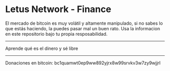# Letus Network - Finance

El mercado de bitcoin es muy volátil y altamente manipulado, si no sabes lo que estás haciendo, la puedes pasar mal un buen rato. Usa la informacion en este repositorio bajo tu propia resposabilidad. 









--- --- --- --- --- --- --- --- ---
Aprende qué es el dinero y sé libre
--- --- --- --- --- --- --- --- ---

Donaciones en bitcoin: bc1quamwt0ep9ww892yjrx8w99srvkv3w7zy9wjjrl

